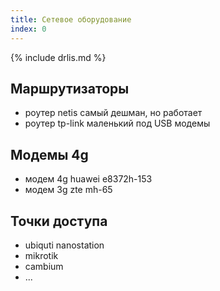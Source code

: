 ```yaml
---
title: Сетевое оборудование
index: 0
---
```


{% include drlis.md %}



## Маршрутизаторы
- роутер netis самый дешман, но работает
- роутер tp-link маленький под USB модемы


## Модемы 4g
- модем 4g huawei e8372h-153
- модем 3g zte mh-65

## Точки доступа
- ubiquti nanostation
- mikrotik 
- cambium
- ...